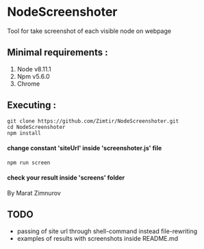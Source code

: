 # NodeScreenshoter

Tool for take screenshot of each visible node on webpage

## Minimal requirements :

1. Node v8.11.1
2. Npm v5.6.0
3. Chrome

## Executing :

```shell
git clone https://github.com/Zimtir/NodeScreenshoter.git
cd NodeScreenshoter
npm install
```

#### change constant 'siteUrl' inside 'screenshoter.js' file

```shell
npm run screen
```

#### check your result inside 'screens' folder

By Marat Zimnurov

## TODO

- passing of site url through shell-command instead file-rewriting
- examples of results with screenshots inside README.md
